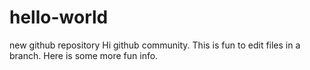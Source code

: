 # hello-world
new github repository
Hi github community.  This is fun to edit files in a branch.
Here is some more fun info.

